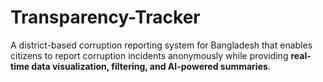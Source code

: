 # Transparency-Tracker
A district-based corruption reporting system for Bangladesh that enables citizens to report corruption incidents anonymously while providing **real-time data visualization, filtering, and AI-powered summaries**.
